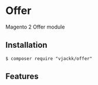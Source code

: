 # Offer

Magento 2 Offer module

## Installation

```
$ composer require "vjackk/offer"
```

## Features
